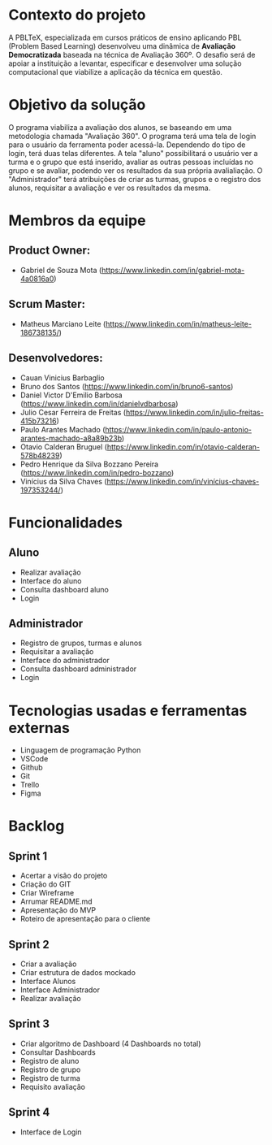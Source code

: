 
# Contexto do projeto 

A PBLTeX, especializada em cursos práticos de ensino aplicando PBL (Problem Based Learning) desenvolveu uma dinâmica de **Avaliação Democratizada** baseada na técnica de Avaliação 360º. O desafio será de apoiar a instituição a levantar, especificar e desenvolver uma solução computacional que viabilize a aplicação da técnica em questão. 

# Objetivo da solução 

O programa viabiliza a avaliação dos alunos, se baseando em uma metodologia chamada "Avaliação 360". O programa terá uma tela de login para o usuário da ferramenta poder acessá-la. Dependendo do tipo de login, terá duas telas diferentes. A tela "aluno" possibilitará o usuário ver a turma e o grupo que está inserido, avaliar as outras pessoas incluídas no grupo e se avaliar, podendo ver os resultados da sua própria avalialiação. O "Administrador" terá atribuições de criar as turmas, grupos e o registro dos alunos, requisitar a avaliação e ver os resultados da mesma.

# Membros da equipe

## Product Owner:

- Gabriel de Souza Mota (https://www.linkedin.com/in/gabriel-mota-4a0816a0)

## Scrum Master:

- Matheus Marciano Leite (https://www.linkedin.com/in/matheus-leite-186738135/)

## Desenvolvedores:

- Cauan Vinicius Barbaglio
- Bruno dos Santos (https://www.linkedin.com/in/bruno6-santos)
- Daniel Victor D'Emilio Barbosa (https://www.linkedin.com/in/danielvdbarbosa)
- Julio Cesar Ferreira de Freitas (https://www.linkedin.com/in/julio-freitas-415b73216)
- Paulo Arantes Machado (https://www.linkedin.com/in/paulo-antonio-arantes-machado-a8a89b23b)
- Otavio Calderan Bruguel (https://www.linkedin.com/in/otavio-calderan-578b48239)
- Pedro Henrique da Silva Bozzano Pereira (https://www.linkedin.com/in/pedro-bozzano)
- Vinícius da Silva Chaves (https://www.linkedin.com/in/vinícius-chaves-197353244/)

# Funcionalidades

## Aluno

- Realizar avaliação
- Interface do aluno
- Consulta dashboard aluno
- Login

## Administrador

- Registro de grupos, turmas e alunos
- Requisitar a avaliação
- Interface do administrador
- Consulta dashboard administrador
- Login

# Tecnologias usadas e ferramentas externas

- Linguagem de programação Python
- VSCode
- Github
- Git
- Trello
- Figma

# Backlog 

## Sprint 1 

- Acertar a visão do projeto 
- Criação do GIT
- Criar Wireframe
- Arrumar README.md
- Apresentação do MVP 
- Roteiro de apresentação para o cliente

## Sprint 2 

- Criar a avaliação
- Criar estrutura de dados mockado
- Interface Alunos
- Interface Administrador 
- Realizar avaliação 

## Sprint 3 

- Criar algoritmo de Dashboard (4 Dashboards no total)
- Consultar Dashboards
- Registro de aluno
- Registro de grupo
- Registro de turma
- Requisito avaliação 

## Sprint 4 

- Interface de Login
